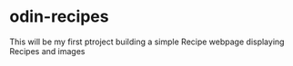 # odin-recipes

This will be my first ptroject building a simple Recipe webpage displaying Recipes and images
